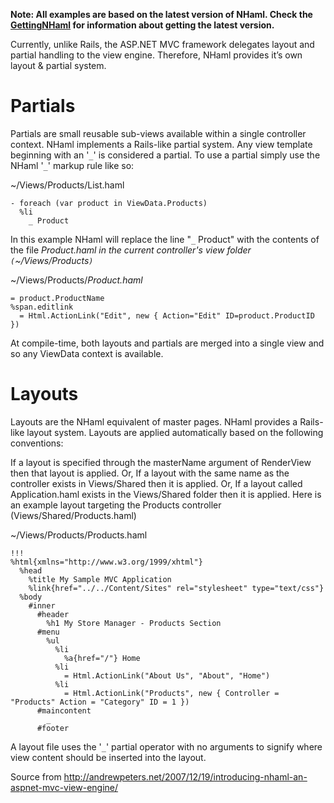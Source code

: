 **Note: All examples are based on the latest version of NHaml. Check the [GettingNHaml](GettingNHaml.md) for information about getting the latest version.**

Currently, unlike Rails, the ASP.NET MVC framework delegates layout and partial handling to the view engine. Therefore, NHaml provides it’s own layout & partial system.

# Partials #

Partials are small reusable sub-views available within a single controller context. NHaml implements a Rails-like partial system. Any view template beginning with an '`_`' is considered a partial. To use a partial simply use the NHaml '`_`' markup rule like so:

~/Views/Products/List.haml

```
- foreach (var product in ViewData.Products)
  %li
    _ Product
```

In this example NHaml will replace the line "`_` Product" with the contents of the file _Product.haml in the current controller's view folder `(`~/Views/Products`)`_

~/Views/Products/_Product.haml_

```
= product.ProductName 
%span.editlink
  = Html.ActionLink("Edit", new { Action="Edit" ID=product.ProductID })
```
At compile-time, both layouts and partials are merged into a single view and so any ViewData context is available.

# Layouts #
Layouts are the NHaml equivalent of master pages. NHaml provides a Rails-like layout system. Layouts are applied automatically based on the following conventions:

If a layout is specified through the masterName argument of RenderView then that layout is applied. Or,
If a layout with the same name as the controller exists in Views/Shared then it is applied. Or,
If a layout called Application.haml exists in the Views/Shared folder then it is applied.
Here is an example layout targeting the Products controller (Views/Shared/Products.haml)

~/Views/Products/Products.haml

```
!!!
%html{xmlns="http://www.w3.org/1999/xhtml"}
  %head
    %title My Sample MVC Application
    %link{href="../../Content/Sites" rel="stylesheet" type="text/css"}
  %body
    #inner
      #header
        %h1 My Store Manager - Products Section
      #menu
        %ul
          %li
            %a{href="/"} Home
          %li
            = Html.ActionLink("About Us", "About", "Home")
          %li
            = Html.ActionLink("Products", new { Controller = "Products" Action = "Category" ID = 1 })
      #maincontent
        _
      #footer
```
A layout file uses the  '`_`' partial operator with no arguments to signify where view content should be inserted into the layout.

Source from http://andrewpeters.net/2007/12/19/introducing-nhaml-an-aspnet-mvc-view-engine/